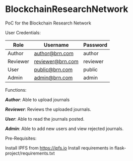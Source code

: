 # BlockchainResearchNetwork

PoC for the Blockchain Research Network


User Credentials: 

Role          | Username      | Password 
------------- | ------------- | -------------
Author | author@brn.com  | author
Reviewer  | reviewer@brn.com  | reviewer
User  | public@brn.com  | public
Admin | admin@brn.com | admin

Functions:

***Author***: Able to upload journals &nbsp;

***Reviewer***: Reviews the uploaded journals. &nbsp;

***User***: Able to read the journals posted. &nbsp;

***Admin***: Able to add new users and view rejected journals. &nbsp;

Pre-Requisites:

Install IPFS from https://ipfs.io
Install requirements in flask-project/requirements.txt